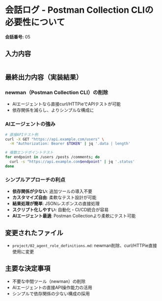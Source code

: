 # 会話ログ - Postman Collection CLIの必要性について

**会話番号:** 05

## 入力内容
```Postman Collection CLIは必要ですか？
```

## 最終出力内容（実装結果）

### newman（Postman Collection CLI）の削除
- AIエージェントなら直接curl/HTTPieでAPIテストが可能
- 依存関係を減らし、よりシンプルな構成に

### AIエージェントの強み
```bash
# 直接APIテスト例
curl -X GET "https://api.example.com/users" \
  -H "Authorization: Bearer $TOKEN" | jq '.data | length'

# 複数エンドポイントテスト
for endpoint in /users /posts /comments; do
  curl -s "https://api.example.com$endpoint" | jq '.status'
done
```

### シンプルアプローチの利点
- **依存関係が少ない**: 追加ツールの導入不要
- **カスタマイズ自由**: 柔軟なテスト設計が可能
- **結果処理が簡単**: JSONレスポンスの直接処理
- **スクリプト化しやすい**: 自動化・CI/CD統合が容易
- **AIエージェント最適**: Postman Collectionより柔軟にテスト可能

## 変更されたファイル
- `project/02_agent_role_definitions.md`: newman削除、curl/HTTPie直接使用に変更

## 主要な決定事項
- 不要な中間ツール（newman）の削除
- AIエージェントの直接API操作能力の活用
- シンプルで依存関係の少ない構成の採用 